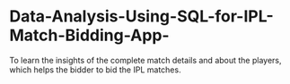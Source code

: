 # Data-Analysis-Using-SQL-for-IPL-Match-Bidding-App-
To learn the insights of the complete match details and about the players, which helps the bidder to bid the IPL matches. 

